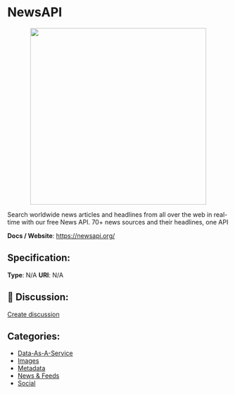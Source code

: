 # NewsAPI
<p align="center">
    <img width="400" src="https://raw.githubusercontent.com/apis-list/apis-list/main/apis/newsapi/logo_256x256.png" />
</p>

Search worldwide news articles and headlines from all over the web in real-time with our free News API. 70+ news sources and their headlines, one API

**Docs / Website**: https://newsapi.org/

## Specification:
**Type**:  N/A 
**URI**:  N/A 

## 💬 Discussion:
[Create discussion](https://github.com/apis-list/apis-list/discussions/new)

## Categories:
- [Data-As-A-Service](https://github.com/apis-list/apis-list#data-as-a-service)
- [Images](https://github.com/apis-list/apis-list#images)
- [Metadata](https://github.com/apis-list/apis-list#metadata)
- [News & Feeds](https://github.com/apis-list/apis-list#news-and-feeds)
- [Social](https://github.com/apis-list/apis-list#social)



